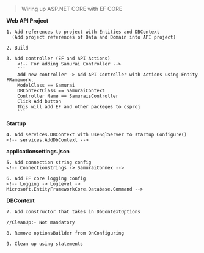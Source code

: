 > Wiring up ASP.NET CORE with EF CORE

**Web API Project**

    1. Add references to project with Entities and DBContext 
      (Add project references of Data and Domain into API project)

    2. Build

    3. Add controller (EF and API Actions)
        <!-- For adding Samurai Controller -->
        ```
        Add new controller -> Add API Controller with Actions using Entity FRamework.
        ModelClass == Samurai
        DBContextClass == SamuraiContext
        Controller Name == SamuraisController
        Click Add button
        This will add EF and other packeges to csproj
        ```

**Startup**

    4. Add services.DBContext with UseSqlServer to startup Configure()
    <!-- services.AddDbContext -->

**applicationsettings.json**

    5. Add connection string config
    <!-- ConnectionStrings -> SamuraiConnex -->

    6. Add EF core logging config
    <!-- Logging -> LogLevel -> Microsoft.EntityFrameworkCore.Database.Command -->

**DBContext**

    7. Add constructor that takes in DbContextOptions

    //CleanUp:- Not mandatory

    8. Remove optionsBuilder from OnConfiguring

    9. Clean up using statements